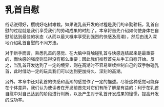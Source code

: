 # 乳首自慰

俗话说得好，樱桃好吃树难栽。如果说乳首开发的过程是我们的辛勤耕耘，乳首自慰的过程就是我们享受我们的劳动成果的时刻了。本章将首先介绍如何使身体在自慰前达到最佳的状态（从而以最大概率享受到强烈的快感及高潮），然后由浅入深地介绍乳首自慰的不同方法。

对于新手而言，熟悉乳首的感觉、在大脑中将触碰乳首与快感连结起来是最重要的，而快感的强度则显得没有那么重要；因此我们推荐首先从手工自慰开始。反之，当乳首开发达到了一定的境界，则在高潮时不容易继续控制自己的双手触碰乳首，此时借助一定的玩具我们可以达到更加持久、深刻的高潮。

另外，本章中还对乳首的快感和高潮的感觉作了一定的描述。尽管这种感觉可能存在个体差异，我们认为使读者在开发前首先对它们有所了解是有益的：利于在乳首自慰中对自己达到的阶段进行判断，以及产生对于乳首开发成果的憧憬，提高开发的成功率。
